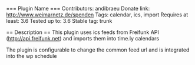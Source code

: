 === Plugin Name ===
Contributors: andibraeu
Donate link: http://www.weimarnetz.de/spenden
Tags: calendar, ics, import
Requires at least: 3.6
Tested up to: 3.6
Stable tag: trunk

== Description ==
This plugin uses ics feeds from Freifunk API (http://api.freifunk.net) and imports them into time.ly calendars

The plugin is configurable to change the common feed url and is integrated into the wp schedule
